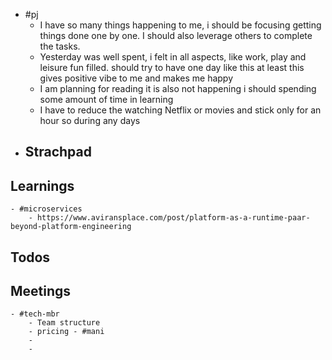 - #pj
	- I have so many things happening to me, i should be focusing getting things done one by one. I should also leverage others to complete the tasks.
	- Yesterday was well spent, i felt in all aspects, like work, play and leisure fun filled. should try to have one day like this at least this gives positive vibe to me and makes me happy
	- I am planning for reading it is also not happening i should spending some amount of time in learning
	- I have to reduce the watching Netflix or movies and stick only for an hour so during any days
- ## Strachpad
## Learnings
	- #microservices
		- https://www.aviransplace.com/post/platform-as-a-runtime-paar-beyond-platform-engineering
## Todos
## Meetings
	- #tech-mbr
		- Team structure
		- pricing - #mani
		-
		-